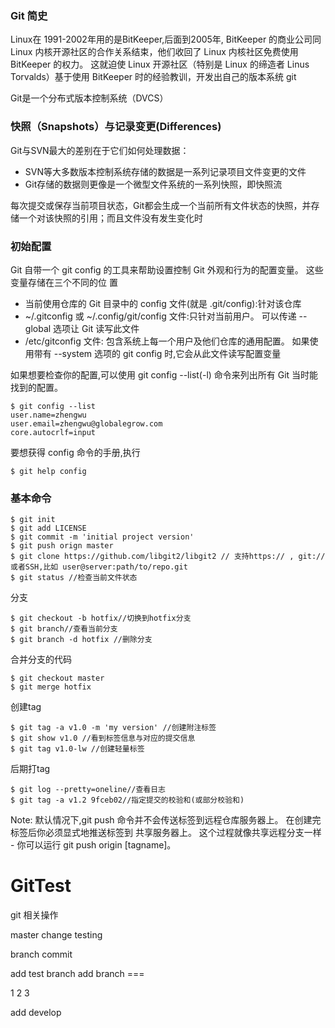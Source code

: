 ### Git 简史
Linux在 1991-2002年用的是BitKeeper,后面到2005年, BitKeeper 的商业公司同 Linux 内核开源社区的合作关系结束，他们收回了 Linux 内核社区免费使用 BitKeeper 的权力。
这就迫使 Linux 开源社区（特别是 Linux 的缔造者 Linus Torvalds）基于使用 BitKeeper 时的经验教训，开发出自己的版本系统 git

Git是一个分布式版本控制系统（DVCS）

### 快照（Snapshots）与记录变更(Differences)

Git与SVN最大的差别在于它们如何处理数据：
- SVN等大多数版本控制系统存储的数据是一系列记录项目文件变更的文件
- Git存储的数据则更像是一个微型文件系统的一系列快照，即快照流

每次提交或保存当前项目状态，Git都会生成一个当前所有文件状态的快照，并存储一个对该快照的引用；而且文件没有发生变化时

### 初始配置

Git 自带一个 git config 的工具来帮助设置控制 Git 外观和行为的配置变量。 这些变量存储在三个不同的位
置

- 当前使用仓库的 Git 目录中的 config 文件(就是 .git/config):针对该仓库
- ~/.gitconfig 或 ~/.config/git/config 文件:只针对当前用户。 可以传递 --global 选项让 Git
  读写此文件
- /etc/gitconfig 文件: 包含系统上每一个用户及他们仓库的通用配置。 如果使用带有 --system 选项的
 git config 时,它会从此文件读写配置变量

如果想要检查你的配置,可以使用 git config --list(-l) 命令来列出所有 Git 当时能找到的配置。

```
$ git config --list
user.name=zhengwu
user.email=zhengwu@globalegrow.com
core.autocrlf=input
```

要想获得 config 命令的手册,执行

```
$ git help config
```

### 基本命令

```
$ git init
$ git add LICENSE
$ git commit -m 'initial project version'
$ git push orign master
$ git clone https://github.com/libgit2/libgit2 // 支持https:// , git://或者SSH,比如 user@server:path/to/repo.git
$ git status //检查当前文件状态
```

分支
```
$ git checkout -b hotfix//切换到hotfix分支
$ git branch//查看当前分支
$ git branch -d hotfix //删除分支
```

合并分支的代码

```
$ git checkout master
$ git merge hotfix
```

创建tag
```
$ git tag -a v1.0 -m 'my version' //创建附注标签
$ git show v1.0 //看到标签信息与对应的提交信息
$ git tag v1.0-lw //创建轻量标签
```

后期打tag
```
$ git log --pretty=oneline//查看日志
$ git tag -a v1.2 9fceb02//指定提交的校验和(或部分校验和)
```

Note: 默认情况下,git push 命令并不会传送标签到远程仓库服务器上。 在创建完标签后你必须显式地推送标签到
      共享服务器上。 这个过程就像共享远程分支一样 - 你可以运行 git push origin [tagname]。

# GitTest
git 相关操作

master change
testing


branch commit

add test branch
add branch ===

1
2
3

add  develop
